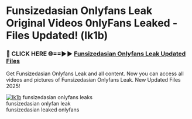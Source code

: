 # Funsizedasian Onlyfans Leak Original Videos 0nlyFans Leaked - Files Updated! (lk1b)

<h3>🔴 CLICK HERE 🌐==►► <a href="https://tinyurl.com/2wckxsce" rel="nofollow">Funsizedasian Onlyfans Leak Updated Files</a></h3>

Get Funsizedasian Onlyfans Leak and all content. Now you can access all videos and pictures of Funsizedasian Onlyfans Leak. New Updated Files 2025!

[![lk1b](https://i.imgur.com/AFduVYN.gif)](https://tinyurl.com/2wckxsce)
funsizedasian onlyfans leaks<br>
funsizedasian onlyfan leak<br>
funsizedasian leaked onlyfans
